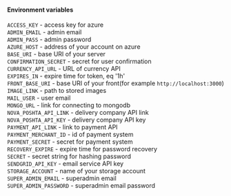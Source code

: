 #### Environment variables

`ACCESS_KEY` - access key for azure\
`ADMIN_EMAIL` - admin email\
`ADMIN_PASS` - admin password\
`AZURE_HOST` - address of your account on azure\
`BASE_URI` - base URI of your server\
`CONFIRMATION_SECRET` - secret for user confirmation\
`CURRENCY_API_URL` - URL of currency API\
`EXPIRES_IN` - expire time for token, eq '1h'\
`FRONT_BASE_URI` - base URI of your front(for example `http://localhost:3000`)\
`IMAGE_LINK` - path to stored images\
`MAIL_USER` - user email\
`MONGO_URL` - link for connecting to mongodb\
`NOVA_POSHTA_API_LINK` - delivery company API link\
`NOVA_POSHTA_API_KEY` - delivery company API key\
`PAYMENT_API_LINK` - link to payment API\
`PAYMENT_MERCHANT_ID` - id of payment system\
`PAYMENT_SECRET` - secret for payment system\
`RECOVERY_EXPIRE` - expire time for password recovery\
`SECRET` - secret string for hashing password\
`SENDGRID_API_KEY` - email service API key\
`STORAGE_ACCOUNT` - name of your storage account\
`SUPER_ADMIN_EMAIL` - superadmin email\
`SUPER_ADMIN_PASSWORD` - superadmin email password
